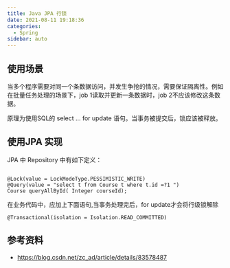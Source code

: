```yaml
---
title: Java JPA 行锁
date: 2021-08-11 19:18:36
categories:
  - Spring 
sidebar: auto
---
```


## 使用场景

当多个程序需要对同一个条数据访问，并发生争抢的情况，需要保证隔离性。例如在批量任务处理的场景下，job 1读取并更新一条数据时，job 2不应该修改这条数据。

原理为使用SQL的 select ... for update 语句。当事务被提交后，锁应该被释放。

## 使用JPA 实现

JPA 中 Repository 中有如下定义：

```

@Lock(value = LockModeType.PESSIMISTIC_WRITE)
@Query(value = "select t from Course t where t.id =?1 ")
Course queryAllById( Integer courseId);

```

在业务代码中，应加上下面语句,当事务处理完后，for update才会将行级锁解除

```
@Transactional(isolation = Isolation.READ_COMMITTED)
```


## 参考资料

- https://blog.csdn.net/zc_ad/article/details/83578487
